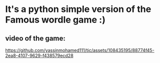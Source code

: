 <h1>It's a python simple version of the Famous wordle game :)</h1>


<h2>video of the game:</h2>



https://github.com/yassinmohamed111/tic/assets/108435195/88774f45-2ea8-4107-9629-f438579ecd28

